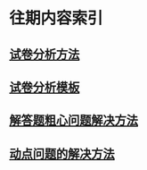 # 往期内容索引
## [试卷分析方法](https://gitee.com/mikusensei/storehouse/raw/master/file%20storehouse/%E8%AF%95%E5%8D%B7%E5%88%86%E6%9E%90%E6%96%B9%E6%B3%95.pdf)
## [试卷分析模板](https://gitee.com/mikusensei/storehouse/raw/master/file%20storehouse/%E8%AF%95%E5%8D%B7%E5%88%86%E6%9E%90%E6%A8%A1%E6%9D%BF.pdf)
## [解答题粗心问题解决方法](https://mikusensei.github.io/autumn-goals/way%20of%20thinking/20201126)
## [动点问题的解决方法](https://mikusensei.github.io/autumn-goals/topics/movepoint)
